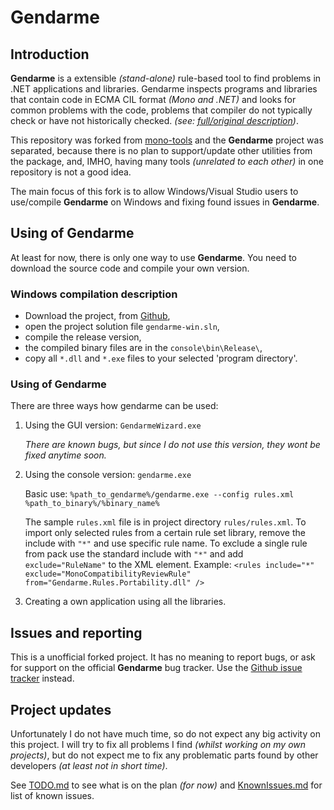 Gendarme
========

Introduction
------------

**Gendarme** is a extensible _(stand-alone)_ rule-based tool to find problems in .NET applications and libraries. Gendarme inspects programs and libraries that contain code in ECMA CIL format _(Mono and .NET)_ and looks for common problems with the code, problems that compiler do not typically check or have not historically checked. *(see: [full/original description](http://www.mono-project.com/docs/tools+libraries/tools/gendarme/))*.

This repository was forked from [mono-tools](https://github.com/mono/mono-tools) and the **Gendarme** project was separated, because there is no plan to support/update other utilities from the package, and, IMHO, having many tools *(unrelated to each other)* in one repository is not a good idea.

The main focus of this fork is to allow Windows/Visual Studio users to use/compile **Gendarme** on Windows and fixing found issues in **Gendarme**.



Using of Gendarme
-----------------

At least for now, there is only one way to use **Gendarme**. You need to download the source code and compile your own version.

### Windows compilation description

* Download the project, from [Github](https://github.com/JAD-SVK/mono-tools),
* open the project solution file `gendarme-win.sln`,
* compile the release version,
* the compiled binary files are in the `console\bin\Release\`,
* copy all `*.dll` and `*.exe` files to your selected 'program directory'.

### Using of Gendarme

There are three ways how gendarme can be used:

1. Using the GUI version: `GendarmeWizard.exe`

   *There are known bugs, but since I do not use this version, they wont be fixed anytime soon.*

2. Using the console version: `gendarme.exe`

   Basic use: `%path_to_gendarme%/gendarme.exe --config rules.xml %path_to_binary%/%binary_name%`

   The sample `rules.xml` file is in project directory `rules/rules.xml`. To import only selected rules from a certain rule set library, remove the include with `"*"` and use specific rule name. To exclude a single rule from pack use the standard include with `"*"` and add `exclude="RuleName"`  to the XML element. Example: `<rules include="*" exclude="MonoCompatibilityReviewRule" from="Gendarme.Rules.Portability.dll" />`

3. Creating a own application using all the libraries.



Issues and reporting
--------------------

This is a unofficial forked project. It has no meaning to report bugs, or ask for support on the official **Gendarme** bug tracker. Use the [Github issue tracker](https://github.com/JAD-SVK/mono-tools/issues) instead.



Project updates
---------------

Unfortunately I do not have much time, so do not expect any big activity on this project. I will try to fix all problems I find *(whilst working on my own projects)*, but do not expect me to fix any problematic parts found by other developers _(at least not in short time)_.

See [TODO.md](TODO.md) to see what is on the plan *(for now)* and [KnownIssues.md](KnownIssues.md) for list of known issues.

